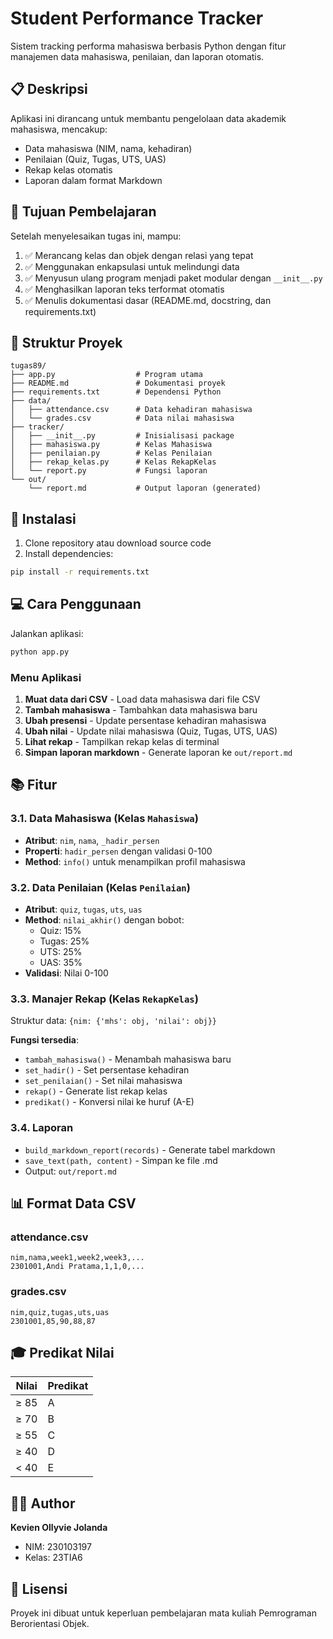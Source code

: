 # Student Performance Tracker

Sistem tracking performa mahasiswa berbasis Python dengan fitur manajemen data mahasiswa, penilaian, dan laporan otomatis.

## 📋 Deskripsi

Aplikasi ini dirancang untuk membantu pengelolaan data akademik mahasiswa, mencakup:

- Data mahasiswa (NIM, nama, kehadiran)
- Penilaian (Quiz, Tugas, UTS, UAS)
- Rekap kelas otomatis
- Laporan dalam format Markdown

## 🎯 Tujuan Pembelajaran

Setelah menyelesaikan tugas ini, mampu:

1. ✅ Merancang kelas dan objek dengan relasi yang tepat
2. ✅ Menggunakan enkapsulasi untuk melindungi data
3. ✅ Menyusun ulang program menjadi paket modular dengan `__init__.py`
4. ✅ Menghasilkan laporan teks terformat otomatis
5. ✅ Menulis dokumentasi dasar (README.md, docstring, dan requirements.txt)

## 📁 Struktur Proyek

```
tugas89/
├── app.py                  # Program utama
├── README.md               # Dokumentasi proyek
├── requirements.txt        # Dependensi Python
├── data/
│   ├── attendance.csv      # Data kehadiran mahasiswa
│   └── grades.csv          # Data nilai mahasiswa
├── tracker/
│   ├── __init__.py         # Inisialisasi package
│   ├── mahasiswa.py        # Kelas Mahasiswa
│   ├── penilaian.py        # Kelas Penilaian
│   ├── rekap_kelas.py      # Kelas RekapKelas
│   └── report.py           # Fungsi laporan
└── out/
    └── report.md           # Output laporan (generated)
```

## 🚀 Instalasi

1. Clone repository atau download source code
2. Install dependencies:

```bash
pip install -r requirements.txt
```

## 💻 Cara Penggunaan

Jalankan aplikasi:

```bash
python app.py
```

### Menu Aplikasi

1. **Muat data dari CSV** - Load data mahasiswa dari file CSV
2. **Tambah mahasiswa** - Tambahkan data mahasiswa baru
3. **Ubah presensi** - Update persentase kehadiran mahasiswa
4. **Ubah nilai** - Update nilai mahasiswa (Quiz, Tugas, UTS, UAS)
5. **Lihat rekap** - Tampilkan rekap kelas di terminal
6. **Simpan laporan markdown** - Generate laporan ke `out/report.md`

## 📚 Fitur

### 3.1. Data Mahasiswa (Kelas `Mahasiswa`)

- **Atribut**: `nim`, `nama`, `_hadir_persen`
- **Properti**: `hadir_persen` dengan validasi 0-100
- **Method**: `info()` untuk menampilkan profil mahasiswa

### 3.2. Data Penilaian (Kelas `Penilaian`)

- **Atribut**: `quiz`, `tugas`, `uts`, `uas`
- **Method**: `nilai_akhir()` dengan bobot:
  - Quiz: 15%
  - Tugas: 25%
  - UTS: 25%
  - UAS: 35%
- **Validasi**: Nilai 0-100

### 3.3. Manajer Rekap (Kelas `RekapKelas`)

Struktur data: `{nim: {'mhs': obj, 'nilai': obj}}`

**Fungsi tersedia**:

- `tambah_mahasiswa()` - Menambah mahasiswa baru
- `set_hadir()` - Set persentase kehadiran
- `set_penilaian()` - Set nilai mahasiswa
- `rekap()` - Generate list rekap kelas
- `predikat()` - Konversi nilai ke huruf (A-E)

### 3.4. Laporan

- `build_markdown_report(records)` - Generate tabel markdown
- `save_text(path, content)` - Simpan ke file .md
- Output: `out/report.md`

## 📊 Format Data CSV

### attendance.csv

```csv
nim,nama,week1,week2,week3,...
2301001,Andi Pratama,1,1,0,...
```

### grades.csv

```csv
nim,quiz,tugas,uts,uas
2301001,85,90,88,87
```

## 🎓 Predikat Nilai

| Nilai | Predikat |
| ----- | -------- |
| ≥ 85  | A        |
| ≥ 70  | B        |
| ≥ 55  | C        |
| ≥ 40  | D        |
| < 40  | E        |

## 👨‍💻 Author

**Kevien Ollyvie Jolanda**

- NIM: 230103197
- Kelas: 23TIA6

## 📝 Lisensi

Proyek ini dibuat untuk keperluan pembelajaran mata kuliah Pemrograman Berorientasi Objek.
